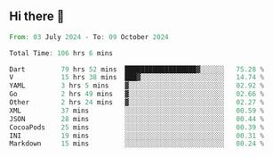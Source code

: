 ## Hi there 👋

<!--START_SECTION:waka-->

```rust
From: 03 July 2024 - To: 09 October 2024

Total Time: 106 hrs 6 mins

Dart         79 hrs 52 mins  ██████████████████▓░░░░░░   75.28 %
V            15 hrs 38 mins  ███▓░░░░░░░░░░░░░░░░░░░░░   14.74 %
YAML         3 hrs 5 mins    ▓░░░░░░░░░░░░░░░░░░░░░░░░   02.92 %
Go           2 hrs 49 mins   ▓░░░░░░░░░░░░░░░░░░░░░░░░   02.66 %
Other        2 hrs 24 mins   ▓░░░░░░░░░░░░░░░░░░░░░░░░   02.27 %
XML          37 mins         ░░░░░░░░░░░░░░░░░░░░░░░░░   00.59 %
JSON         28 mins         ░░░░░░░░░░░░░░░░░░░░░░░░░   00.44 %
CocoaPods    25 mins         ░░░░░░░░░░░░░░░░░░░░░░░░░   00.39 %
INI          19 mins         ░░░░░░░░░░░░░░░░░░░░░░░░░   00.31 %
Markdown     15 mins         ░░░░░░░░░░░░░░░░░░░░░░░░░   00.24 %
```

<!--END_SECTION:waka-->

<!--
**mathiskakal/mathiskakal** is a ✨ _special_ ✨ repository because its `README.md` (this file) appears on your GitHub profile.

Here are some ideas to get you started:

- 🔭 I’m currently working on ...
- 🌱 I’m currently learning ...
- 👯 I’m looking to collaborate on ...
- 🤔 I’m looking for help with ...
- 💬 Ask me about ...
- 📫 How to reach me: ...
- 😄 Pronouns: ...
- ⚡ Fun fact: ...
-->

